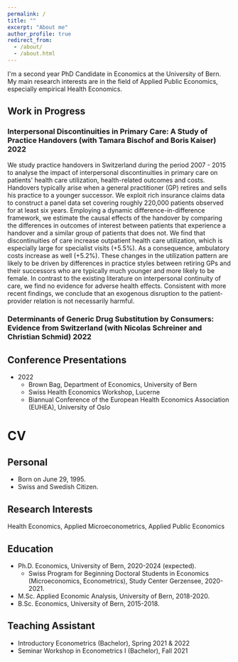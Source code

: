 ```yaml
---
permalink: /
title: ""
excerpt: "About me"
author_profile: true
redirect_from: 
  - /about/
  - /about.html
---
```


I'm a second year PhD Candidate in Economics at the University of Bern. My main research interests are in the field of Applied Public Economics, especially empirical Health Economics. 

## Work in Progress
### Interpersonal Discontinuities in Primary Care: A Study of Practice Handovers (with Tamara Bischof and Boris Kaiser) 2022
We study practice handovers in Switzerland during the period 2007 - 2015 to analyse the impact of interpersonal discontinuities in primary care on patients' health care utilization, health-related outcomes and costs. Handovers typically arise when a general practitioner (GP) retires and sells his practice to a younger successor. We exploit rich insurance claims data to construct a panel data set covering roughly 220,000 patients observed for at least six years.
Employing a dynamic difference-in-difference framework, we estimate the causal effects of the handover by comparing the differences in outcomes of interest between patients that experience a handover and a similar group of patients that does not. 
We find that discontinuities of care increase outpatient health care utilization, which is especially large for specialist visits (+5.5%). As a consequence, ambulatory costs increase as well (+5.2%). These changes in the utilization pattern are likely to be driven by differences in practice styles between retiring GPs and their successors who are typically much younger and more likely to be female. In contrast to the existing literature on interpersonal continuity of care, we find no evidence for adverse health effects. Consistent with more recent findings, we conclude that an exogenous disruption to the patient-provider relation is not necessarily harmful.

### Determinants of Generic Drug Substitution by Consumers: Evidence from Switzerland (with Nicolas Schreiner and Christian Schmid) 2022


## Conference Presentations
* 2022 
  * Brown Bag, Department of Economics, University of Bern
  * Swiss Health Economics Workshop, Lucerne
  * Biannual Conference of the European Health Economics Association (EUHEA), University of Oslo  
          
          
# CV

## Personal
* Born on June 29, 1995.
* Swiss and Swedish Citizen.

## Research Interests
Health Economics, Applied Microeconometrics, Applied Public Economics

## Education
* Ph.D. Economics, University of Bern, 2020-2024 (expected).
    * Swiss Program for Beginning Doctoral Students in Economics (Microeconomics, Econometrics), Study Center Gerzensee, 2020-2021. 
* M.Sc. Applied Economic Analysis, University of Bern, 2018-2020.
* B.Sc. Economics, University of Bern, 2015-2018.


## Teaching Assistant
* Introductory Econometrics (Bachelor), Spring 2021 & 2022
* Seminar Workshop in Econometrics I (Bachelor), Fall 2021

